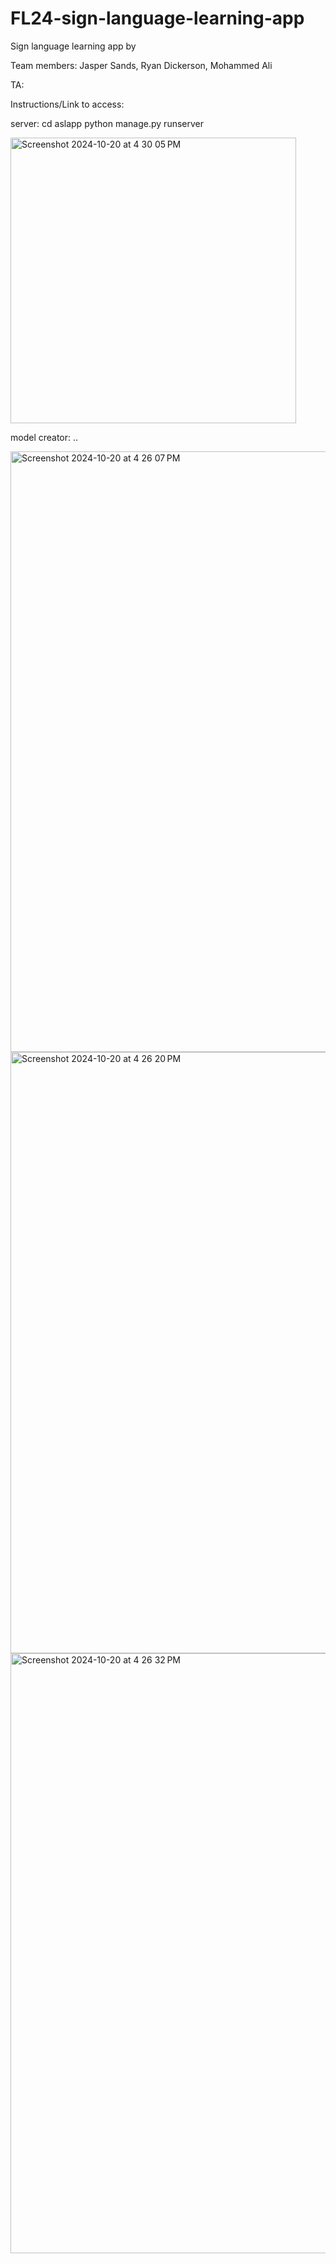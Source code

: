 # FL24-sign-language-learning-app
Sign language learning app by

Team members: Jasper Sands, Ryan Dickerson, Mohammed Ali

TA:

Instructions/Link to access:

server:
cd aslapp
python manage.py runserver



<img width="457" alt="Screenshot 2024-10-20 at 4 30 05 PM" src="https://github.com/user-attachments/assets/de476b78-195d-45f8-8c29-6356676f74cc">



model creator:
..


<img width="961" alt="Screenshot 2024-10-20 at 4 26 07 PM" src="https://github.com/user-attachments/assets/85819174-3bed-46d5-af85-96aca57be483">
<img width="962" alt="Screenshot 2024-10-20 at 4 26 20 PM" src="https://github.com/user-attachments/assets/5a67dae1-418d-47dc-b66c-ed5641373484">
<img width="960" alt="Screenshot 2024-10-20 at 4 26 32 PM" src="https://github.com/user-attachments/assets/95e0b323-a5b1-4a84-a60c-125f54e78cff">
